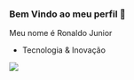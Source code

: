 ### Bem Vindo ao meu perfil 👋

Meu nome é Ronaldo Junior

- Tecnologia & Inovação

![](https://media.tenor.com/VjDP2psp13sAAAAM/cachorrinho-doguinho.gif)
